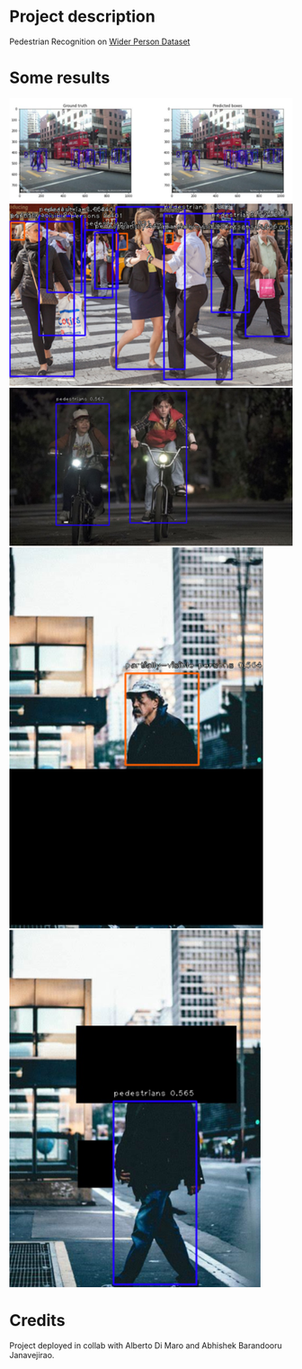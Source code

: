 # Project description
Pedestrian Recognition on [Wider Person Dataset](https://arxiv.org/pdf/1909.12118v1.pdf)

# Some results
![A comparison between Ground-Truth and Prediction](/images/gtvspred.png)
![Inference](/images/inference1.png)
![Inference](/images/inference2.png)
![Inference](/images/inference3.png)
![Inference](/images/inference4.png)

# Credits
Project deployed in collab with Alberto Di Maro and Abhishek Barandooru Janavejirao.

